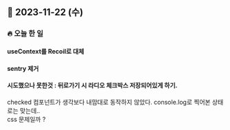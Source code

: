 ## 📆 2023-11-22 (수)
### 🔥 오늘 한 일 <br>

#### useContext를 Recoil로 대체 

#### sentry 제거 

#### 시도했으나 못한것 : 뒤로가기 시 라디오 체크박스 저장되어있게 하기.  
checked 컴포넌트가 생각보다 내맘대로 동작하지 않았다. console.log로 찍어본 상태로는 맞는데..  
css 문제일까 ?   

